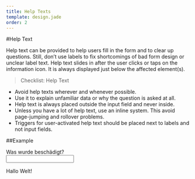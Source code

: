```yaml
---
title: Help Texts
template: design.jade
order: 2
---
```


#Help Text

Help text can be provided to help users fill in the form and to clear up questions. Still, don’t use labels to fix shortcomings of bad form design or unclear label text.
Help text slides in after the user clicks or taps on the information icon. It is always displayed just below the affected element(s).

>Checklist: Help Text
- Avoid help texts wherever and whenever possible.
- Use it to explain unfamiliar data or why the question is asked at all.
- Help text is always placed outside the input field and never inside.
- Unless you have a lot of help text, use an inline system. This avoid page-jumping and rollover problems.
- Triggers for user-activated help text should be placed next to labels and not input fields.

##Example

<div class="form">
  <div class="form__group">
    <div class="form__group__label">
      <div class="form__group__label__info-icon"><a data-info="data-info" data-target="#target" class="info-icon is-active"></a></div>
      <label class="form__group__label__info-icon-text-wrapper">
        <div class="form__group__label__text">Was wurde beschädigt?</div>
      </label>
    </div>
    <div class="form__group__control">
      <input type="text" class="control control--input">
      <div id="target" style="display: block;" class="form__info-text">
        <div class="info-text">
          <p>Hallo Welt!</p>
        </div>
      </div>
    </div>
  </div>
</div>

<!-- Copyright AXA Versicherungen AG 2015 -->
